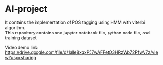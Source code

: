 # AI-project
It contains the implementation of POS tagging using HMM with viterbi algorithm.  
This repository contains one jupyter notebook file, python code file, and training dataset.

Video demo link: https://drive.google.com/file/d/1alle8xqxP57wAFFetO3HRzWb72PfwV7z/view?usp=sharing
